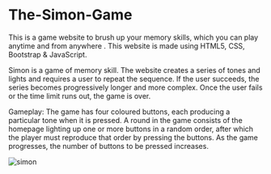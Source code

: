 # The-Simon-Game
This is a game website to brush up your memory skills, which you can play anytime and from anywhere . This website is made using HTML5, CSS, Bootstrap & JavaScript. 

Simon is a game of memory skill. The website creates a series of tones and lights and requires a user to repeat the sequence. If the user succeeds, the series becomes progressively longer and more complex. Once the user fails or the time limit runs out, the game is over. 

Gameplay:
The game has four coloured buttons, each producing a particular tone when it is pressed. A round in the game consists of the homepage lighting up one or more buttons in a random order, after which the player must reproduce that order by pressing the buttons. As the game progresses, the number of buttons to be pressed increases.

![simon](https://user-images.githubusercontent.com/55007377/115151374-36305400-a08a-11eb-918b-7d3509bb804d.PNG)


